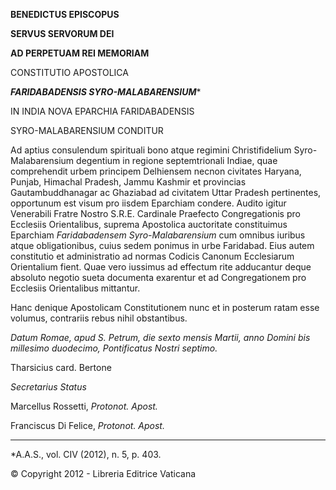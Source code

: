 **BENEDICTUS EPISCOPUS**

**SERVUS SERVORUM DEI**

**AD PERPETUAM REI MEMORIAM**

CONSTITUTIO APOSTOLICA

***FARIDABADENSIS SYRO-MALABARENSIUM****

IN INDIA NOVA EPARCHIA FARIDABADENSIS

SYRO-MALABARENSIUM CONDITUR

Ad aptius consulendum spirituali bono atque regimini Christifidelium Syro-Malabarensium degentium in regione septemtrionali Indiae, quae comprehendit urbem principem Delhiensem necnon civitates Haryana, Punjab, Himachal Pradesh, Jammu Kashmir et provincias Gautambuddhanagar ac Ghaziabad ad civitatem Uttar Pradesh pertinentes, opportunum est visum pro iisdem Eparchiam condere. Audito igitur Venerabili Fratre Nostro S.R.E. Cardinale Praefecto Congregationis pro Ecclesiis Orientalibus, suprema Apostolica auctoritate constituimus Eparchiam *Faridabadensem Syro-Malabarensium* cum omnibus iuribus atque obligationibus, cuius sedem ponimus in urbe Faridabad. Eius autem constitutio et administratio ad normas Codicis Canonum Ecclesiarum Orientalium fient. Quae vero iussimus ad effectum rite adducantur deque absoluto negotio sueta documenta exarentur et ad Congregationem pro Ecclesiis Orientalibus mittantur.

Hanc denique Apostolicam Constitutionem nunc et in posterum ratam esse volumus, contrariis rebus nihil obstantibus.

*Datum Romae, apud S. Petrum, die sexto mensis Martii, anno Domini bis millesimo duodecimo, Pontificatus Nostri septimo.*

Tharsicius card. Bertone

*Secretarius Status*

Marcellus Rossetti, *Protonot. Apost.*

Franciscus Di Felice, *Protonot. Apost.*

* * *

*A.A.S., vol. CIV (2012), n. 5, p. 403.

© Copyright 2012 - Libreria Editrice Vaticana